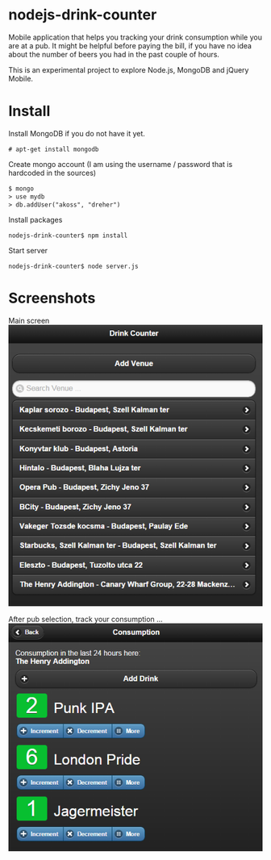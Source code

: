 # nodejs-drink-counter
Mobile application that helps you tracking your drink consumption while you are at a pub. It might be helpful before paying the bill, if you have no idea about the number of beers you had in the past couple of hours.

This is an experimental project to explore Node.js, MongoDB and jQuery Mobile.

# Install

Install MongoDB if you do not have it yet.
```
# apt-get install mongodb
```

Create mongo account (I am using the username / password that is hardcoded in the sources)
```
$ mongo
> use mydb
> db.addUser("akoss", "dreher")
```

Install packages
```
nodejs-drink-counter$ npm install
```

Start server
```
nodejs-drink-counter$ node server.js
```

# Screenshots

Main screen
![Main Screen](https://raw.githubusercontent.com/akos-sereg/nodejs-drink-counter/master/docs/screenshot-0.png "Screenshot")

After pub selection, track your consumption ...
![Main Screen](https://raw.githubusercontent.com/akos-sereg/nodejs-drink-counter/master/docs/screenshot-1.png "Screenshot")
